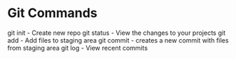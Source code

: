 # Git Commands

git init - Create new repo
git status - View the changes to your projects 
git add - Add files to staging area
git commit - creates a new commit with files from staging area
git log - View recent commits  